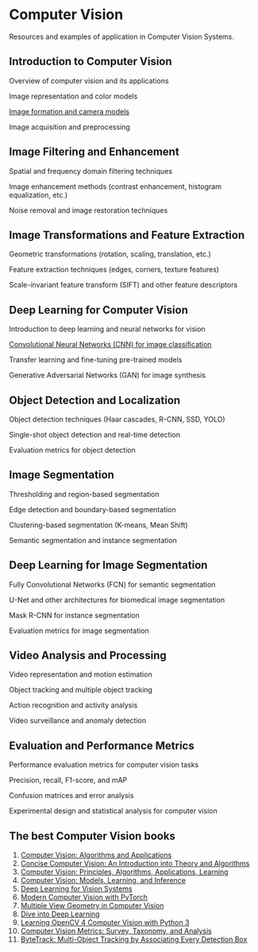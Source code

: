 # Computer Vision
Resources and examples of application in Computer Vision Systems.

## Introduction to Computer Vision
 Overview of computer vision and its applications
 
 Image representation and color models
 
 [Image formation and camera models](https://ksimek.github.io/2013/08/13/intrinsic/)
 
 Image acquisition and preprocessing

 ## Image Filtering and Enhancement 
 Spatial and frequency domain filtering techniques
 
 Image enhancement methods (contrast enhancement, histogram equalization, etc.)
 
 Noise removal and image restoration techniques

## Image Transformations and Feature Extraction  
Geometric transformations (rotation, scaling, translation, etc.)

Feature extraction techniques (edges, corners, texture features)

Scale-invariant feature transform (SIFT) and other feature descriptors

## Deep Learning for Computer Vision 
Introduction to deep learning and neural networks for vision

[Convolutional Neural Networks (CNN) for image classification](https://medium.com/@navarai/unveiling-the-diversity-a-comprehensive-guide-to-types-of-cnn-architectures-9d70da0b4521)

Transfer learning and fine-tuning pre-trained models

Generative Adversarial Networks (GAN) for image synthesis

## Object Detection and Localization
Object detection techniques (Haar cascades, R-CNN, SSD, YOLO)

Single-shot object detection and real-time detection

Evaluation metrics for object detection

## Image Segmentation
 Thresholding and region-based segmentation
 
 Edge detection and boundary-based segmentation
 
 Clustering-based segmentation (K-means, Mean Shift)
 
 Semantic segmentation and instance segmentation
## Deep Learning for Image Segmentation 
Fully Convolutional Networks (FCN) for semantic segmentation

U-Net and other architectures for biomedical image segmentation

Mask R-CNN for instance segmentation

Evaluation metrics for image segmentation

## Video Analysis and Processing
Video representation and motion estimation

Object tracking and multiple object tracking

Action recognition and activity analysis

Video surveillance and anomaly detection

## Evaluation and Performance Metrics 
 Performance evaluation metrics for computer vision tasks
 
 Precision, recall, F1-score, and mAP
 
 Confusion matrices and error analysis
 
 Experimental design and statistical analysis for computer vision

## The best Computer Vision books
1. [Computer Vision: Algorithms and Applications](https://szeliski.org/Book/drafts/SzeliskiBook_20100903_draft.pdf)
2. [Concise Computer Vision: An Introduction into Theory and Algorithms](https://doc.lagout.org/science/0_Computer%20Science/2_Algorithms/Concise%20Computer%20Vision_%20An%20Introduction%20into%20Theory%20and%20Algorithms%20%5BKlette%202014-01-20%5D.pdf)
3. [Computer Vision: Principles, Algorithms, Applications, Learning](https://doc.lagout.org/science/0_Computer%20Science/2_Algorithms/Computer%20and%20Machine%20Vision_%20Theory%2C%20Algorithms%2C%20Practicalities%20%284th%20ed.%29%20%5BDavies%202012-03-19%5D.pdf)
4. [Computer Vision: Models, Learning, and Inference](http://www.computervisionmodels.com/)
5. [Deep Learning for Vision Systems](https://github.com/moelgendy/deep_learning_for_vision_systems)
6. [Modern Computer Vision with PyTorch](https://github.com/PacktPublishing/Modern-Computer-Vision-with-PyTorch)
7. [Multiple View Geometry in Computer Vision](http://www.r-5.org/files/books/computers/algo-list/image-processing/vision/Richard_Hartley_Andrew_Zisserman-Multiple_View_Geometry_in_Computer_Vision-EN.pdf) 
8. [Dive into Deep Learning](https://d2l.ai/d2l-en-pytorch.pdf)
9. [Learning OpenCV 4 Computer Vision with Python 3](https://github.com/PacktPublishing/Learning-OpenCV-4-Computer-Vision-with-Python-Third-Edition)
10. [Computer Vision Metrics: Survey, Taxonomy, and Analysis](https://library.oapen.org/viewer/web/viewer.html?file=/bitstream/handle/20.500.12657/28173/1001821.pdf?sequence=1&isAllowed=y)
11. [ByteTrack: Multi-Object Tracking by Associating Every Detection Box](https://github.com/ifzhang/ByteTrack?tab=readme-ov-file)
